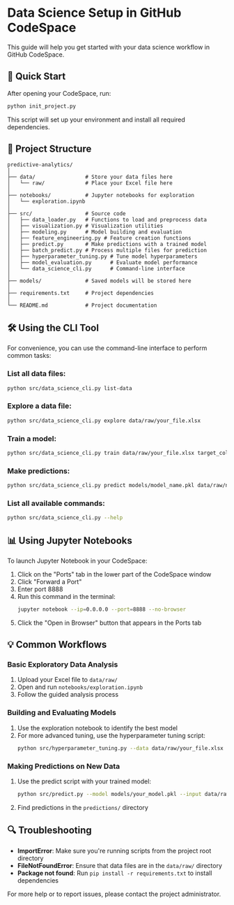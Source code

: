 # Data Science Setup in GitHub CodeSpace

This guide will help you get started with your data science workflow in GitHub CodeSpace.

## 🚀 Quick Start

After opening your CodeSpace, run:

```bash
python init_project.py
```

This script will set up your environment and install all required dependencies.

## 📂 Project Structure

```
predictive-analytics/
│
├── data/                # Store your data files here
│   └── raw/             # Place your Excel file here
│
├── notebooks/           # Jupyter notebooks for exploration
│   └── exploration.ipynb
│
├── src/                 # Source code
│   ├── data_loader.py   # Functions to load and preprocess data
│   ├── visualization.py # Visualization utilities
│   ├── modeling.py      # Model building and evaluation
│   ├── feature_engineering.py # Feature creation functions
│   ├── predict.py       # Make predictions with a trained model
│   ├── batch_predict.py # Process multiple files for prediction
│   ├── hyperparameter_tuning.py # Tune model hyperparameters
│   ├── model_evaluation.py      # Evaluate model performance
│   └── data_science_cli.py      # Command-line interface
│
├── models/              # Saved models will be stored here
│
├── requirements.txt     # Project dependencies
│
└── README.md            # Project documentation
```

## 🛠️ Using the CLI Tool

For convenience, you can use the command-line interface to perform common tasks:

### List all data files:
```bash
python src/data_science_cli.py list-data
```

### Explore a data file:
```bash
python src/data_science_cli.py explore data/raw/your_file.xlsx
```

### Train a model:
```bash
python src/data_science_cli.py train data/raw/your_file.xlsx target_column regression model_name
```

### Make predictions:
```bash
python src/data_science_cli.py predict models/model_name.pkl data/raw/new_data.xlsx
```

### List all available commands:
```bash
python src/data_science_cli.py --help
```

## 📊 Using Jupyter Notebooks

To launch Jupyter Notebook in your CodeSpace:

1. Click on the "Ports" tab in the lower part of the CodeSpace window
2. Click "Forward a Port"
3. Enter port 8888
4. Run this command in the terminal:
   ```bash
   jupyter notebook --ip=0.0.0.0 --port=8888 --no-browser
   ```
5. Click the "Open in Browser" button that appears in the Ports tab

## 💡 Common Workflows

### Basic Exploratory Data Analysis
1. Upload your Excel file to `data/raw/`
2. Open and run `notebooks/exploration.ipynb`
3. Follow the guided analysis process

### Building and Evaluating Models
1. Use the exploration notebook to identify the best model
2. For more advanced tuning, use the hyperparameter tuning script:
   ```bash
   python src/hyperparameter_tuning.py --data data/raw/your_file.xlsx --target target_column --problem-type regression
   ```

### Making Predictions on New Data
1. Use the predict script with your trained model:
   ```bash
   python src/predict.py --model models/your_model.pkl --input data/raw/new_data.xlsx
   ```
2. Find predictions in the `predictions/` directory

## 🔍 Troubleshooting

- **ImportError**: Make sure you're running scripts from the project root directory
- **FileNotFoundError**: Ensure that data files are in the `data/raw/` directory
- **Package not found**: Run `pip install -r requirements.txt` to install dependencies

For more help or to report issues, please contact the project administrator.